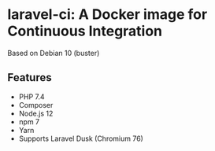 # laravel-ci: A Docker image for Continuous Integration

Based on Debian 10 (buster)

## Features
+ PHP 7.4
+ Composer
+ Node.js 12
+ npm 7
+ Yarn
+ Supports Laravel Dusk (Chromium 76)

